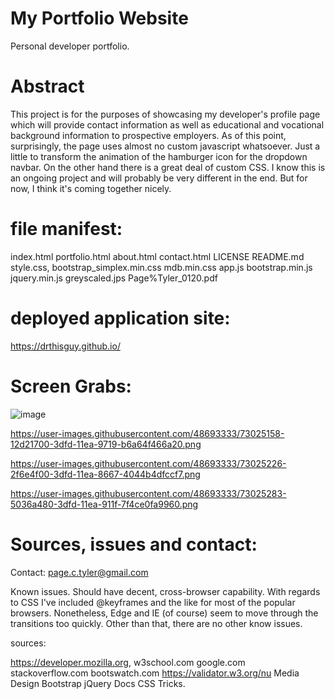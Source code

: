 # My Portfolio Website
Personal developer portfolio.


# Abstract

This project is for the purposes of showcasing my developer's profile page which will provide contact information as well as educational and vocational background information to prospective employers.  As of this point, surprisingly, the page uses almost no custom javascript whatsoever.  Just a little to transform the animation of the hamburger icon for the dropdown navbar.  On the other hand there is a great deal of custom CSS. I know this is an ongoing project and will probably be very different in the end.  But for now, I think it's coming together nicely.  

# file manifest:

index.html
portfolio.html
about.html
contact.html
LICENSE 
README.md 
style.css,
bootstrap_simplex.min.css
mdb.min.css
app.js
bootstrap.min.js
jquery.min.js
greyscaled.jps
Page%Tyler_0120.pdf


# deployed application site:


https://drthisguy.github.io/


# Screen Grabs:

![image](https://user-images.githubusercontent.com/48693333/73025158-12d21700-3dfd-11ea-9719-b6a64f466a20.png)


https://user-images.githubusercontent.com/48693333/73025158-12d21700-3dfd-11ea-9719-b6a64f466a20.png

https://user-images.githubusercontent.com/48693333/73025226-2f6e4f00-3dfd-11ea-8667-4044b4dfccf7.png

https://user-images.githubusercontent.com/48693333/73025283-5036a480-3dfd-11ea-911f-7f4ce0fa9960.png


# Sources, issues and contact:

Contact: page.c.tyler@gmail.com

Known issues.
Should have decent, cross-browser capability. With regards to CSS I've included @keyframes and the like for most of the popular browsers. Nonetheless, Edge and IE (of course) seem to move through the transitions too quickly. Other than that, there are no other know issues. 

sources:

https://developer.mozilla.org, 
w3school.com 
google.com 
stackoverflow.com
bootswatch.com
https://validator.w3.org/nu
Media Design Bootstrap
jQuery Docs
CSS Tricks.


